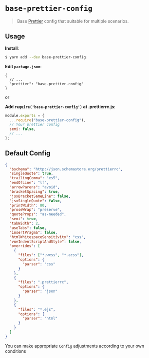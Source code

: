 # `base-prettier-config`

> Base [Prettier](https://prettier.io) config that suitable for multiple scenarios.

## Usage

**Install**:

```bash
$ yarn add --dev base-prettier-config
```

**Edit `package.json`**:

```jsonc
{
  // ...
  "prettier": "base-prettier-config"
}
```

or

**Add `require('base-prettier-config')` at .prettierrc.js**:

```javascript
module.exports = {
  ...require("base-prettier-config"),
  // Your prettier config
  semi: false,
  // ...
};
```

## Default Config

```json
{
  "$schema": "http://json.schemastore.org/prettierrc",
  "singleQuote": true,
  "trailingComma": "es5",
  "endOfLine": "lf",
  "arrowParens": "avoid",
  "bracketSpacing": true,
  "jsxBracketSameLine": false,
  "jsxSingleQuote": false,
  "printWidth": 80,
  "proseWrap": "preserve",
  "quoteProps": "as-needed",
  "semi": true,
  "tabWidth": 2,
  "useTabs": false,
  "insertPragma": false,
  "htmlWhitespaceSensitivity": "css",
  "vueIndentScriptAndStyle": false,
  "overrides": [
    {
      "files": ["*.wxss", "*.acss"],
      "options": {
        "parser": "css"
      }
    },
    {
      "files": ".prettierrc",
      "options": {
        "parser": "json"
      }
    },
    {
      "files": "*.ejs",
      "options": {
        "parser": "html"
      }
    }
  ]
}
```

You can make appropriate `Config` adjustments according to your own conditions
